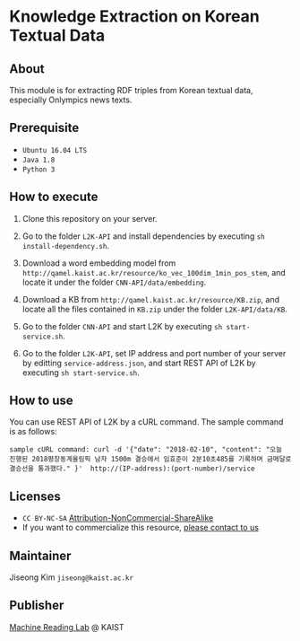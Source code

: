 # Knowledge Extraction on Korean Textual Data

## About

This module is for extracting RDF triples from Korean textual data, especially Onlympics news texts.

## Prerequisite

* `Ubuntu 16.04 LTS`
* `Java 1.8`
* `Python 3`

## How to execute

1. Clone this repository on your server.

2. Go to the folder `L2K-API` and install dependencies by executing `sh install-dependency.sh`.

3. Download a word embedding model from `http://qamel.kaist.ac.kr/resource/ko_vec_100dim_1min_pos_stem`, and locate it under the folder `CNN-API/data/embedding`.

4. Download a KB from `http://qamel.kaist.ac.kr/resource/KB.zip`, and locate all the files contained in `KB.zip` under the folder `L2K-API/data/KB`.

5. Go to the folder `CNN-API` and start L2K by executing `sh start-service.sh`.

6. Go to the folder `L2K-API`, set IP address and port number of your server by editting `service-address.json`, and start REST API of L2K by executing `sh start-service.sh`.

## How to use

You can use REST API of L2K by a cURL command. The sample command is as follows:

`sample cURL command: curl -d '{"date": "2018-02-10", "content": "오늘 진행된 2018평창동계올림픽 남자 1500m 결승에서 임효준이 2분10초485를 기록하며 금메달로 결승선을 통과했다." }'  http://(IP-address):(port-number)/service`

## Licenses
* `CC BY-NC-SA` [Attribution-NonCommercial-ShareAlike](https://creativecommons.org/licenses/by-nc-sa/2.0/)
* If you want to commercialize this resource, [please contact to us](http://mrlab.kaist.ac.kr/contact)

## Maintainer
Jiseong Kim `jiseong@kaist.ac.kr`

## Publisher
[Machine Reading Lab](http://mrlab.kaist.ac.kr/) @ KAIST